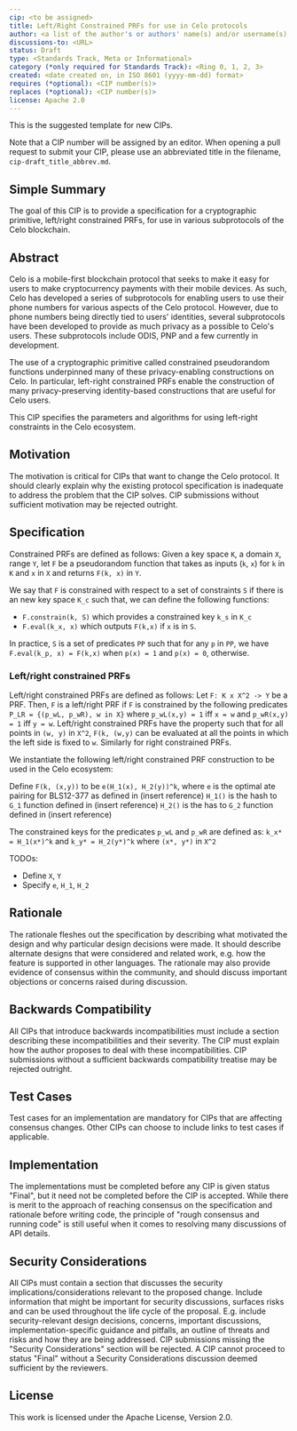 ```yaml
---
cip: <to be assigned>
title: Left/Right Constrained PRFs for use in Celo protocols
author: <a list of the author's or authors' name(s) and/or username(s), or name(s) and email(s), e.g. (use with the parentheses or triangular brackets): FirstName LastName (@GitHubUsername), FirstName LastName <foo@bar.com>, FirstName (@GitHubUsername) and GitHubUsername (@GitHubUsername)>
discussions-to: <URL>
status: Draft
type: <Standards Track, Meta or Informational>
category (*only required for Standards Track): <Ring 0, 1, 2, 3>
created: <date created on, in ISO 8601 (yyyy-mm-dd) format>
requires (*optional): <CIP number(s)>
replaces (*optional): <CIP number(s)>
license: Apache 2.0
---
```


This is the suggested template for new CIPs.

Note that a CIP number will be assigned by an editor. When opening a pull request to submit your CIP, please
use an abbreviated title in the filename, `cip-draft_title_abbrev.md`.

## Simple Summary
The goal of this CIP is to provide a specification for a cryptographic primitive, left/right constrained PRFs, for use in various subprotocols of the Celo blockchain. 

## Abstract
Celo is a mobile-first blockchain protocol that seeks to make it easy for users to make cryptocurrency payments with their mobile devices. As such, Celo has developed a series of subprotocols for enabling users to use their phone numbers for various aspects of the Celo protocol. However, due to phone numbers being directly tied to users' identities, several subprotocols have been developed to provide as much privacy as a possible to Celo's users. These subprotocols include ODIS, PNP and a few currently in development.

The use of a cryptographic primitive called constrained pseudorandom functions underpinned many of these privacy-enabling constructions on Celo. In particular, left-right constrained PRFs enable the construction of many privacy-preserving identity-based constructions that are useful for Celo users.

This CIP specifies the parameters and algorithms for using left-right constraints in the Celo ecosystem.

## Motivation
The motivation is critical for CIPs that want to change the Celo protocol. It should clearly explain why the existing protocol specification is inadequate to address the problem that the CIP solves. CIP submissions without sufficient motivation may be rejected outright.

## Specification
Constrained PRFs are defined as follows:
Given a key space `K`, a domain `X`, range `Y`, let `F` be a pseudorandom function that takes as inputs (`k`, `x`) for `k` in `K` and `x` in `X` and returns `F(k, x)` in `Y`. 

We say that `F` is constrained with respect to a set of constraints `S` if there is an new key space `K_c` such  that, we can define the following functions:
- `F.constrain(k, S)` which provides a constrained key `k_s` in `K_c`
- `F.eval(k_x, x)` which outputs `F(k,x)` if `x` is in `S`.

In practice, `S` is a set of predicates `PP` such that for any `p` in `PP`, we have `F.eval(k_p, x) = F(k,x)` when `p(x) = 1` and `p(x) = 0`, otherwise.

### Left/right constrained PRFs

Left/right constrained PRFs are defined as follows:
Let `F: K x X^2 -> Y` be a PRF. Then, `F` is a left/right PRF if `F` is constrained by the following predicates `P_LR = {(p_wL, p_wR), w in X}` where `p_wL(x,y) = 1` iff `x = w` and `p_wR(x,y) = 1` iff `y = w`. Left/right constrained PRFs have the property such that for all points in `(w, y)` in `X^2`, `F(k, (w,y)` can be evaluated at all the points in which the left side is fixed to `w`. Similarly for right constrained PRFs. 

We instantiate the following left/right constrained PRF construction to be used in the Celo ecosystem:

Define `F(k, (x,y))` to be `e(H_1(x), H_2(y))^k`,
where
`e` is the optimal ate pairing for BLS12-377 as defined in (insert reference)
`H_1()` is the hash to `G_1` function defined in (insert reference)
`H_2()` is the has to `G_2` function defined in (insert reference)

The constrained keys for the predicates `p_wL` and `p_wR` are defined as:
`k_x* = H_1(x*)^k` and `k_y* = H_2(y*)^k` where `(x*, y*)` in `X^2`

TODOs:
- Define  `X`, `Y`
- Specify `e`, `H_1`, `H_2`



## Rationale
The rationale fleshes out the specification by describing what motivated the design and why particular design decisions were made. It should describe alternate designs that were considered and related work, e.g. how the feature is supported in other languages. The rationale may also provide evidence of consensus within the community, and should discuss important objections or concerns raised during discussion.

## Backwards Compatibility
All CIPs that introduce backwards incompatibilities must include a section describing these incompatibilities and their severity. The CIP must explain how the author proposes to deal with these incompatibilities. CIP submissions without a sufficient backwards compatibility treatise may be rejected outright.

## Test Cases
Test cases for an implementation are mandatory for CIPs that are affecting consensus changes. Other CIPs can choose to include links to test cases if applicable.

## Implementation
The implementations must be completed before any CIP is given status "Final", but it need not be completed before the CIP is accepted. While there is merit to the approach of reaching consensus on the specification and rationale before writing code, the principle of "rough consensus and running code" is still useful when it comes to resolving many discussions of API details.

## Security Considerations
All CIPs must contain a section that discusses the security implications/considerations relevant to the proposed change. Include information that might be important for security discussions, surfaces risks and can be used throughout the life cycle of the proposal. E.g. include security-relevant design decisions, concerns, important discussions, implementation-specific guidance and pitfalls, an outline of threats and risks and how they are being addressed. CIP submissions missing the "Security Considerations" section will be rejected. A CIP cannot proceed to status "Final" without a Security Considerations discussion deemed sufficient by the reviewers.

## License
This work is licensed under the Apache License, Version 2.0.
